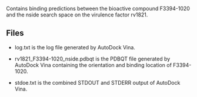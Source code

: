 Contains binding predictions between the bioactive compound F3394-1020 and the nside search space on the virulence factor rv1821.

## Files

- log.txt is the log file generated by AutoDock Vina.

- rv1821_F3394-1020_nside.pdbqt is the PDBQT file generated by AutoDock Vina containing the orientation and binding location of F3394-1020.

- stdoe.txt is the combined STDOUT and STDERR output of AutoDock Vina.

